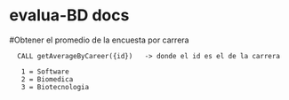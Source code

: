# evalua-BD docs


#Obtener el promedio de la encuesta por carrera

      CALL getAverageByCareer({id})   -> donde el id es el de la carrera 

       1 = Software
       2 = Biomedica
       3 = Biotecnologia

    

